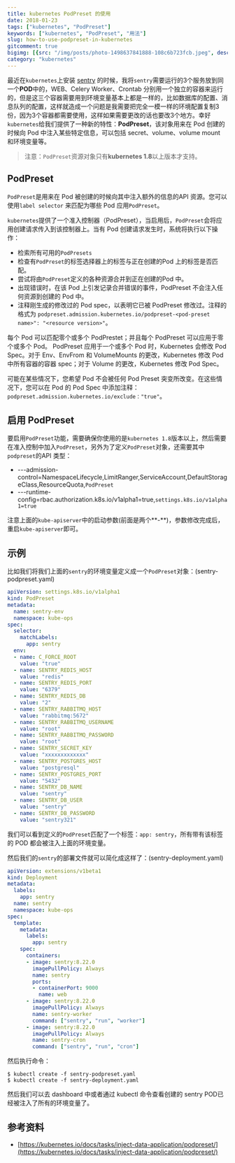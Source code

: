 ```yaml
---
title: kubernetes PodPreset 的使用
date: 2018-01-23
tags: ["kubernetes", "PodPreset"]
keywords: ["kubernetes", "PodPreset", "用法"]
slug: how-to-use-podpreset-in-kubernetes
gitcomment: true
bigimg: [{src: "/img/posts/photo-1498637841888-108c6b723fcb.jpeg", desc: "Transfagarasan by Drone"}]
category: "kubernetes"
---
```


最近在`kubernetes`上安装 [sentry](https://github.com/cnych/k8s-repo/tree/master/sentry) 的时候，我将`sentry`需要运行的3个服务放到同一个**POD**中的，WEB、Celery Worker、Crontab 分别用一个独立的容器来运行的，但是这三个容器需要用到环境变量基本上都是一样的，比如数据库的配置、消息队列的配置，这样就造成一个问题是我需要把完全一模一样的环境配置复制3份，因为3个容器都需要使用，这样如果需要更改的话也要改3个地方。幸好`kubernetes`给我们提供了一种新的特性：**PodPreset**，该对象用来在 Pod 创建的时候向 Pod 中注入某些特定信息，可以包括 secret、volume、volume mount 和环境变量等。

<!--more-->

> 注意：`PodPreset`资源对象只有**kubernetes 1.8**以上版本才支持。

## PodPreset
`PodPreset`是用来在 Pod 被创建的时候向其中注入额外的信息的API 资源。您可以使用`label selector` 来匹配为哪些 Pod 应用`PodPreset`。

`kubernetes`提供了一个准入控制器（PodPreset），当启用后，`PodPreset`会将应用创建请求传入到该控制器上。当有 Pod 创建请求发生时，系统将执行以下操作：

* 检索所有可用的`PodPresets`
* 检查有`PodPreset`的标签选择器上的标签与正在创建的Pod 上的标签是否匹配。
* 尝试将由`PodPreset`定义的各种资源合并到正在创建的Pod 中。
* 出现错误时，在该 Pod 上引发记录合并错误的事件，PodPreset 不会注入任何资源到创建的 Pod 中。
* 注释刚生成的修改过的 Pod spec，以表明它已被 PodPreset 修改过。注释的格式为 `podpreset.admission.kubernetes.io/podpreset-<pod-preset name>": "<resource version>"`。

每个 Pod 可以匹配零个或多个 PodPrestet；并且每个 PodPreset 可以应用于零个或多个 Pod。 PodPreset 应用于一个或多个 Pod 时，Kubernetes 会修改 Pod Spec。对于 Env、EnvFrom 和 VolumeMounts 的更改，Kubernetes 修改 Pod 中所有容器的容器 spec；对于 Volume 的更改，Kubernetes 修改 Pod Spec。

可能在某些情况下，您希望 Pod 不会被任何 Pod Preset 突变所改变。在这些情况下，您可以在 Pod 的 Pod Spec 中添加注释：`podpreset.admission.kubernetes.io/exclude："true"`。


## 启用 PodPreset
要启用`PodPreset`功能，需要确保你使用的是`kubernetes 1.8`版本以上，然后需要在准入控制中加入`PodPreset`，另外为了定义`PodPreset`对象，还需要其中`podpreset`的API 类型：

* ---admission-control=NamespaceLifecycle,LimitRanger,ServiceAccount,DefaultStorageClass,ResourceQuota,`PodPreset`
* ---runtime-config=rbac.authorization.k8s.io/v1alpha1=true,`settings.k8s.io/v1alpha1=true`

注意上面的`kube-apiserver`中的启动参数(前面是两个**-**)，参数修改完成后，重启`kube-apiserver`即可。

## 示例
比如我们将我们上面的`sentry`的环境变量定义成一个`PodPreset`对象：(sentry-podpreset.yaml)
```yaml
apiVersion: settings.k8s.io/v1alpha1
kind: PodPreset
metadata:
  name: sentry-env
  namespace: kube-ops
spec:
  selector:
    matchLabels:
      app: sentry
  env:
  - name: C_FORCE_ROOT
    value: "true"
  - name: SENTRY_REDIS_HOST
    value: "redis"
  - name: SENTRY_REDIS_PORT
    value: "6379"
  - name: SENTRY_REDIS_DB
    value: "2"
  - name: SENTRY_RABBITMQ_HOST
    value: "rabbitmq:5672"
  - name: SENTRY_RABBITMQ_USERNAME
    value: "root"
  - name: SENTRY_RABBITMQ_PASSWORD
    value: "root"
  - name: SENTRY_SECRET_KEY
    value: "xxxxxxxxxxxxx"
  - name: SENTRY_POSTGRES_HOST
    value: "postgresql"
  - name: SENTRY_POSTGRES_PORT
    value: "5432"
  - name: SENTRY_DB_NAME
    value: "sentry"
  - name: SENTRY_DB_USER
    value: "sentry"
  - name: SENTRY_DB_PASSWORD
    value: "sentry321"
```

我们可以看到定义的`PodPreset`匹配了一个标签：`app: sentry`，所有带有该标签的 POD 都会被注入上面的环境变量。

然后我们的`sentry`的部署文件就可以简化成这样了：(sentry-deployment.yaml)
```yaml
apiVersion: extensions/v1beta1
kind: Deployment
metadata:
  labels:
    app: sentry
  name: sentry
  namespace: kube-ops
spec:
  template:
    metadata:
      labels:
        app: sentry
    spec:
      containers:
      - image: sentry:8.22.0
        imagePullPolicy: Always
        name: sentry
        ports:
        - containerPort: 9000
          name: web
      - image: sentry:8.22.0
        imagePullPolicy: Always
        name: sentry-worker
        command: ["sentry", "run", "worker"]
      - image: sentry:8.22.0
        imagePullPolicy: Always
        name: sentry-cron
        command: ["sentry", "run", "cron"]
```
然后执行命令：
```shell
$ kubectl create -f sentry-podpreset.yaml
$ kubectl create -f sentry-deployment.yaml
```

然后我们可以去 dashboard 中或者通过 kubectl 命令查看创建的 sentry POD已经被注入了所有的环境变量了。

## 参考资料

* [https://kubernetes.io/docs/tasks/inject-data-application/podpreset/](https://kubernetes.io/docs/tasks/inject-data-application/podpreset/)


<!--adsense-self-->